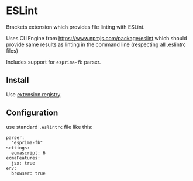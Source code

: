 # ESLint

Brackets extension which provides file linting with ESLint.

Uses CLIEngine from https://www.npmjs.com/package/eslint
which should provide same results as linting in the command line (respecting all .eslintrc files)

Includes support for `esprima-fb` parser.

## Install

Use [extension registry](https://brackets-registry.aboutweb.com/)

## Configuration

use standard `.eslintrc` file like this:

```
parser:
  "esprima-fb"
settings:
  ecmascript: 6
ecmaFeatures:
  jsx: true
env:
  browser: true
```
